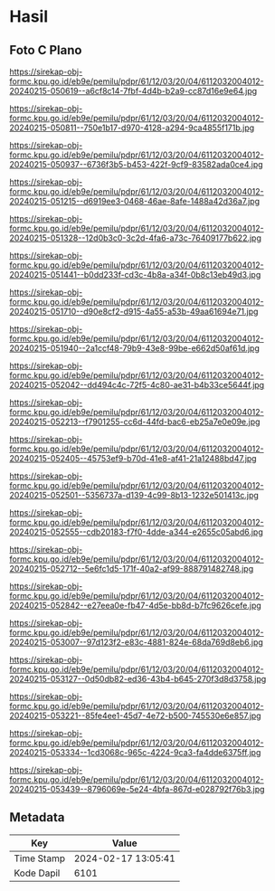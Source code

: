 # Hasil

## Foto C Plano

https://sirekap-obj-formc.kpu.go.id/eb9e/pemilu/pdpr/61/12/03/20/04/6112032004012-20240215-050619--a6cf8c14-7fbf-4d4b-b2a9-cc87d16e9e64.jpg

https://sirekap-obj-formc.kpu.go.id/eb9e/pemilu/pdpr/61/12/03/20/04/6112032004012-20240215-050811--750e1b17-d970-4128-a294-9ca4855f171b.jpg

https://sirekap-obj-formc.kpu.go.id/eb9e/pemilu/pdpr/61/12/03/20/04/6112032004012-20240215-050937--6736f3b5-b453-422f-9cf9-83582ada0ce4.jpg

https://sirekap-obj-formc.kpu.go.id/eb9e/pemilu/pdpr/61/12/03/20/04/6112032004012-20240215-051215--d6919ee3-0468-46ae-8afe-1488a42d36a7.jpg

https://sirekap-obj-formc.kpu.go.id/eb9e/pemilu/pdpr/61/12/03/20/04/6112032004012-20240215-051328--12d0b3c0-3c2d-4fa6-a73c-76409177b622.jpg

https://sirekap-obj-formc.kpu.go.id/eb9e/pemilu/pdpr/61/12/03/20/04/6112032004012-20240215-051441--b0dd233f-cd3c-4b8a-a34f-0b8c13eb49d3.jpg

https://sirekap-obj-formc.kpu.go.id/eb9e/pemilu/pdpr/61/12/03/20/04/6112032004012-20240215-051710--d90e8cf2-d915-4a55-a53b-49aa61694e71.jpg

https://sirekap-obj-formc.kpu.go.id/eb9e/pemilu/pdpr/61/12/03/20/04/6112032004012-20240215-051940--2a1ccf48-79b9-43e8-99be-e662d50af61d.jpg

https://sirekap-obj-formc.kpu.go.id/eb9e/pemilu/pdpr/61/12/03/20/04/6112032004012-20240215-052042--dd494c4c-72f5-4c80-ae31-b4b33ce5644f.jpg

https://sirekap-obj-formc.kpu.go.id/eb9e/pemilu/pdpr/61/12/03/20/04/6112032004012-20240215-052213--f7901255-cc6d-44fd-bac6-eb25a7e0e09e.jpg

https://sirekap-obj-formc.kpu.go.id/eb9e/pemilu/pdpr/61/12/03/20/04/6112032004012-20240215-052405--45753ef9-b70d-41e8-af41-21a12488bd47.jpg

https://sirekap-obj-formc.kpu.go.id/eb9e/pemilu/pdpr/61/12/03/20/04/6112032004012-20240215-052501--5356737a-d139-4c99-8b13-1232e501413c.jpg

https://sirekap-obj-formc.kpu.go.id/eb9e/pemilu/pdpr/61/12/03/20/04/6112032004012-20240215-052555--cdb20183-f7f0-4dde-a344-e2655c05abd6.jpg

https://sirekap-obj-formc.kpu.go.id/eb9e/pemilu/pdpr/61/12/03/20/04/6112032004012-20240215-052712--5e6fc1d5-171f-40a2-af99-888791482748.jpg

https://sirekap-obj-formc.kpu.go.id/eb9e/pemilu/pdpr/61/12/03/20/04/6112032004012-20240215-052842--e27eea0e-fb47-4d5e-bb8d-b7fc9626cefe.jpg

https://sirekap-obj-formc.kpu.go.id/eb9e/pemilu/pdpr/61/12/03/20/04/6112032004012-20240215-053007--97d123f2-e83c-4881-824e-68da769d8eb6.jpg

https://sirekap-obj-formc.kpu.go.id/eb9e/pemilu/pdpr/61/12/03/20/04/6112032004012-20240215-053127--0d50db82-ed36-43b4-b645-270f3d8d3758.jpg

https://sirekap-obj-formc.kpu.go.id/eb9e/pemilu/pdpr/61/12/03/20/04/6112032004012-20240215-053221--85fe4ee1-45d7-4e72-b500-745530e6e857.jpg

https://sirekap-obj-formc.kpu.go.id/eb9e/pemilu/pdpr/61/12/03/20/04/6112032004012-20240215-053334--1cd3068c-965c-4224-9ca3-fa4dde6375ff.jpg

https://sirekap-obj-formc.kpu.go.id/eb9e/pemilu/pdpr/61/12/03/20/04/6112032004012-20240215-053439--8796069e-5e24-4bfa-867d-e028792f76b3.jpg


## Metadata

| Key        | Value               |
| ---------- | ------------------- |
| Time Stamp | 2024-02-17 13:05:41 |
| Kode Dapil | 6101                |



